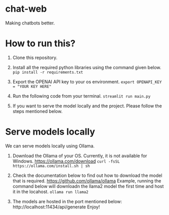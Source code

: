 # chat-web
Making chatbots better.


# How to run this?
1. Clone this repository. 
2. Install all the required python libraries using the command given below.
```pip install -r requirements.txt```

3. Export the OPENAI API key to your os environment. 
```export OPENAPI_KEY = "YOUR KEY HERE"```
4. Run the following code from your terminal.
```streamlit run main.py``` 
5. If you want to serve the model locally and the project. Please follow the steps mentioned below.



# Serve models locally
We can serve models locally using Ollama. 
1. Download the Ollama of your OS. Currently, it is not available for Windows. 
https://ollama.com/download
```curl -fsSL https://ollama.com/install.sh | sh```

2. Check the documentation below to find out how to download the model that is required. 
https://github.com/ollama/ollama
Example, running the command below will downloadn the llama2 model the first time and host it in the locahost. 
```ollama run llama2```
3. The models are hosted in the port mentioned below: 
 http://localhost:11434/api/generate
 Enjoy!


